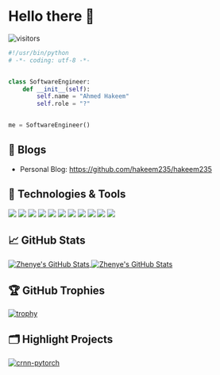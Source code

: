 # Hello there 👋

![visitors](https://visitor-badge.laobi.icu/badge?page_id=hakeem235.hakeem235)

```python
#!/usr/bin/python
# -*- coding: utf-8 -*-


class SoftwareEngineer:
    def __init__(self):
        self.name = "Ahmed Hakeem"
        self.role = "?"


me = SoftwareEngineer()
```

## 📝 Blogs

- Personal Blog: https://github.com/hakeem235/hakeem235

## 🔧 Technologies & Tools

![](https://img.shields.io/badge/Editor-VS_Code-informational?style=flat&logo=visual-studio-code&logoColor=white&color=6aa6f8)
![](https://img.shields.io/badge/Code-HTML-informational?style=flat&logo=html&logoColor=white&color=6aa6f8)
![](https://img.shields.io/badge/Code-CSS-informational?style=flat&logo=css&logoColor=white&color=6aa6f8)
![](https://img.shields.io/badge/Code-Bootstrap-informational?style=flat&logo=bootstrap&logoColor=white&color=6aa6f8)
![](https://img.shields.io/badge/Code-JavaScript-informational?style=flat&logo=javascript&logoColor=white&color=6aa6f8)
![](https://img.shields.io/badge/Code-Node.js-informational?style=flat&logo=node.js&logoColor=white&color=6aa6f8)
![](https://img.shields.io/badge/Code-Handlebar.js-informational?style=flat&logo=Handlebar&logoColor=white&color=6aa6f8)
![](https://img.shields.io/badge/Code-React-informational?style=flat&logo=react&logoColor=white&color=6aa6f8)
![](https://img.shields.io/badge/OS-Linux-informational?style=flat&logo=linux&logoColor=white&color=6aa6f8)
![](https://img.shields.io/badge/Shell-Bash-informational?style=flat&logo=gnu-bash&logoColor=white&color=6aa6f8)
![](https://img.shields.io/badge/Tools-MYSQL-informational?style=flat&logo=mysql&logoColor=white&color=6aa6f8)



## &#x1f4c8; GitHub Stats

<a href="https://github.com/hakeem235/hakeem235">
  <img align="center" src="https://github-readme-stats.vercel.app/api/top-langs/?username=hakeem235&hide=c%2B%2B,c,matlab,assembly&title_color=6aa6f8&text_color=8a919a&icon_color=6aa6f8&bg_color=22272e" alt="Zhenye's GitHub Stats" />
</a>

<a href="https://github.com/hakeem235/hakeem235">
  <img align="center" src="https://github-readme-stats.vercel.app/api?username=hakeem235&show_icons=true&line_height=27&count_private=true&title_color=6aa6f8&text_color=8a919a&icon_color=6aa6f8&bg_color=22272e" alt="Zhenye's GitHub Stats" />
</a>

## 🏆 GitHub Trophies

[![trophy](https://github-profile-trophy.vercel.app/?username=hakeem235&theme=nord&column=7)](https://github.com/ryo-ma/github-profile-trophy)


## 🗂️ Highlight Projects

<a href="https://github.com/hakeem235/TechBlog">
  <img align="center" src="https://github-readme-stats.vercel.app/api/pin/?username=hakeem235&repo=TechBlog&show_icons=true&line_height=27&title_color=6aa6f8&text_color=8a919a&icon_color=6aa6f8&bg_color=22272e" alt="crnn-pytorch" />
</a>

